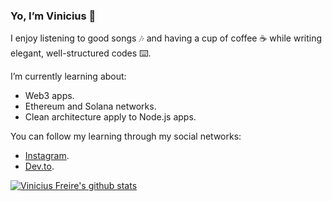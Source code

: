 ### Yo, I’m Vinicius 👋

I enjoy listening to good songs 🎶 and having a cup of coffee ☕ while writing elegant, well-structured codes ⌨️.

I’m currently learning about: 
  - Web3 apps.
  - Ethereum and Solana networks.
  - Clean architecture apply to Node.js apps.

You can follow my learning through my social networks:
  - [Instagram](https://www.instagram.com/oviniciusfreire/).
  - [Dev.to](https://dev.to/viniciussfreire).

[![Vinicius Freire's github stats](https://github-readme-stats.vercel.app/api?username=viniciussfreire&theme=dark&show_icons=true&count_private=true)](https://github.com/viniciussfreire)
